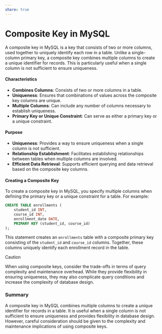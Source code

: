 ```yaml
---
share: true
---
```

  
# Composite Key in MySQL  
  
A composite key in MySQL is a key that consists of two or more columns, used together to uniquely identify each row in a table. Unlike a single-column primary key, a composite key combines multiple columns to create a unique identifier for records. This is particularly useful when a single column is not sufficient to ensure uniqueness.  
  
#### Characteristics  
  
- **Combines Columns**: Consists of two or more columns in a table.  
- **Uniqueness**: Ensures that combinations of values across the composite key columns are unique.  
- **Multiple Columns**: Can include any number of columns necessary to establish uniqueness.  
- **Primary Key or Unique Constraint**: Can serve as either a primary key or a unique constraint.  
  
#### Purpose  
  
- **Uniqueness**: Provides a way to ensure uniqueness when a single column is not sufficient.  
- **Relationship Establishment**: Facilitates establishing relationships between tables when multiple columns are involved.  
- **Efficient Data Retrieval**: Supports efficient querying and data retrieval based on the composite key columns.  
  
#### Creating a Composite Key  
  
To create a composite key in MySQL, you specify multiple columns when defining the primary key or a unique constraint for a table. For example:  
  
```sql  
CREATE TABLE enrollments (  
    student_id INT,  
    course_id INT,  
    enrollment_date DATE,  
    PRIMARY KEY (student_id, course_id)  
);  
```  
  
This statement creates an `enrollments` table with a composite primary key consisting of the `student_id` and `course_id` columns. Together, these columns uniquely identify each enrollment record in the table.  
  
>[!Caution]  
>  
When using composite keys, consider the trade-offs in terms of query complexity and maintenance overhead. While they provide flexibility in ensuring uniqueness, they may also complicate query conditions and increase the complexity of database design.  
  
### Summary  
  
A composite key in MySQL combines multiple columns to create a unique identifier for records in a table. It is useful when a single column is not sufficient to ensure uniqueness and provides flexibility in database design. However, careful consideration should be given to the complexity and maintenance implications of using composite keys.
